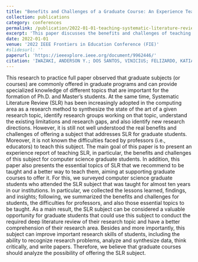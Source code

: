 ```yaml
---
title: "Benefits and Challenges of a Graduate Course: An Experience Teaching Systematic Literature Review"
collection: publications
category: conferences
permalink: /publication/2022-01-01-teaching-systematic-literature-review
excerpt: 'This paper discusses the benefits and challenges of teaching a graduate course on systematic literature review, presented at the 2022 IEEE Frontiers in Education Conference (FIE).'
date: 2022-01-01
venue: '2022 IEEE Frontiers in Education Conference (FIE)'
#slidesurl: ''
paperurl: 'https://ieeexplore.ieee.org/document/9962446/'
citation: 'IWAZAKI, ANDERSON Y.; DOS SANTOS, VINICIUS; FELIZARDO, KATIA R.; DE SOUZA, ERICA F.; VALENTIM, NATASHA M. C.; NAKAGAWA, ELISA Y. (2022). "Benefits and Challenges of a Graduate Course: An Experience Teaching Systematic Literature Review." In: <i>2022 IEEE Frontiers in Education Conference (FIE)</i>, Uppsala, p. 1.'
---
```


This research to practice full paper observed that
graduate subjects (or courses) are commonly offered in graduate
programs and can provide specialized knowledge of different
topics that are important for the formation of Ph.D. and Master’s
students. At the same time, Systematic Literature Review (SLR)
has been increasingly adopted in the computing area as a
research method to synthesize the state of the art of a given
research topic, identify research groups working on that topic,
understand the existing limitations and research gaps, and also
identify new research directions. However, it is still not well
understood the real benefits and challenges of offering a subject
that addresses SLR for graduate students. Moreover, it is not
known the difficulties faced by professors (i.e., educators) to
teach this subject. The main goal of this paper is to present
an experience report of teaching SLR, in particular, the benefits
and challenges of this subject for computer science graduate
students. In addition, this paper also presents the essential topics
of SLR that we recommend to be taught and a better way
to teach them, aiming at supporting graduate courses to offer
it. For this, we surveyed computer science graduate students
who attended the SLR subject that was taught for almost ten
years in our institutions. In particular, we collected the lessons
learned, findings, and insights; following, we summarized the
benefits and challenges for students, the difficulties for professors,
and also those essential topics to be taught. As a main result,
the SLR subject can be considered a valuable opportunity for
graduate students that could use this subject to conduct the
required deep literature review of their research topic and have
a better comprehension of their research area. Besides and more
importantly, this subject can improve important research skills
of students, including the ability to recognize research problems,
analyze and synthesize data, think critically, and write papers.
Therefore, we believe that graduate courses should analyze the
possibility of offering the SLR subject.